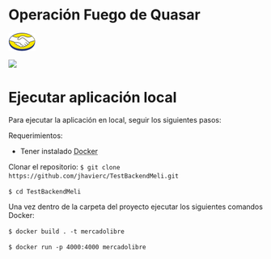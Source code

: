 # Operación Fuego de Quasar

![](https://raw.githubusercontent.com/jhavierc/TestBackendMeli/master/Logo_ML.png?token=AB3AZQUAMMXOAI6S5YI66VLABYALK)

![](https://img.shields.io/github/stars/pandao/editor.md.svg) 

Ejecutar aplicación local
=============
Para ejecutar la aplicación en local, seguir los siguientes pasos:

Requerimientos:

* Tener instalado <abbr title="Docker">Docker</abbr>

Clonar el repositorio:
`$ git clone https://github.com/jhavierc/TestBackendMeli.git`

`$ cd TestBackendMeli`

Una vez dentro de la carpeta del proyecto ejecutar los siguientes comandos Docker:

`$ docker build . -t mercadolibre`

`$ docker run -p 4000:4000 mercadolibre`
 
